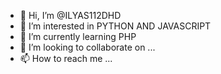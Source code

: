 - 👋 Hi, I’m @ILYAS112DHD
- 👀 I’m interested in PYTHON AND JAVASCRIPT
- 🌱 I’m currently learning PHP
- 💞️ I’m looking to collaborate on ...
- 📫 How to reach me ...

<!---
ILYAS112DHD/ILYAS112DHD is a ✨ special ✨ repository because its `README.md` (this file) appears on your GitHub profile.
You can click the Preview link to take a look at your changes.
--->
